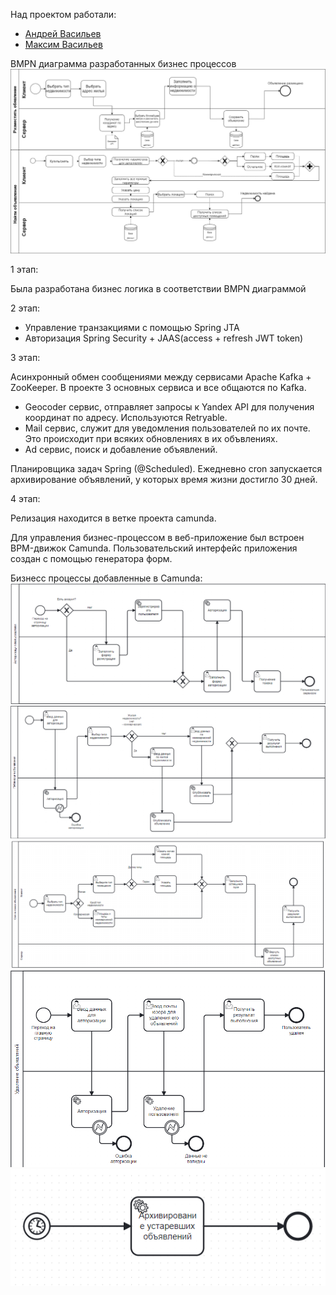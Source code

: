 Над проектом работали:
* [Андрей Васильев](https://github.com/wizarsi)
* [Максим Васильев](https://github.com/bball30)

BMPN диаграмма разработанных бизнес процессов
![img.png](bpmn/img.png)

1 этап:

Была разработана бизнес логика в соответствии BMPN диаграммой

2 этап:

* Управление транзакциями с помощью Spring JTA
* Авторизация Spring Security + JAAS(access + refresh JWT token)

3 этап:

Асинхронный обмен сообщениями между сервисами Apache Kafka + ZooKeeper. В проекте 3 основных сервиса и все общаются по Kafka.
*   Geocoder сервис, отправляет запросы к Yandex API для получения координат по адресу. Используются Retryable.
*   Mail сервис, служит для уведомления пользователей по их почте. Это происходит при всяких обновлениях в их объвлениях.
*   Ad сервис, поиск и добавление объявлений. 

Планировщика задач Spring (@Scheduled). Eжедневно сron запускается архивирование объявлений, у которых время жизни достигло 30 дней.

4 этап:

Релизация находится в ветке проекта camunda. 

Для управления бизнес-процессом в веб-приложение был встроен BPM-движок Camunda. 
Пользовательский интерфейс приложения создан с помощью генератора форм.

Бизнесс процессы добавленные в Camunda:
![auth.png](bpmn/auth.png)
![add_ad.png](bpmn/add_ad.png)
![find_ads.png](bpmn/find_ads.png)
![delete_ad.png](bpmn/delete_ad.png)
![archive_ads.png](bpmn/archive_ads.png)